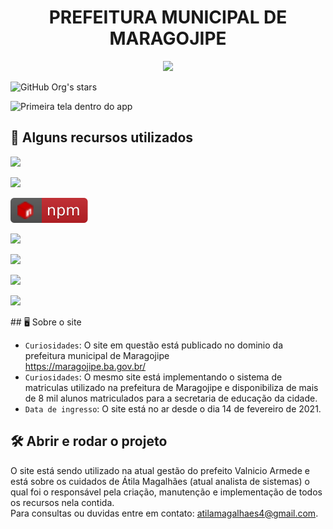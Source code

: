 <h1 align="center"> PREFEITURA MUNICIPAL DE MARAGOJIPE </h1>
<p align="center">
  <img src="http://img.shields.io/static/v1?label=STATUS&message=CONCLUIDO&color=GREEN&style=for-the-badge"/>
</p>

![GitHub Org's stars](https://img.shields.io/github/stars/camilafernanda?style=social)

![Primeira tela dentro do app](https://i.imgur.com/tJkpCYD.png)





## 📁 Alguns recursos utilizados
<p align="start">
  <img src="https://badges.aleen42.com/src/angular.svg"/>
</p>
<p align="start">
  <img src="https://badges.aleen42.com/src/typescript.svg"/>
</p>
<p align="start">
  <img src="https://github.com/aleen42/badges/blob/master/src/npm.svg"/>
</p><p align="start">
  <img src="https://img.shields.io/badge/php-%23777BB4.svg?style=for-the-badge&logo=php&logoColor=white"/>
</p>
<p align="start">
  <img src="https://badges.aleen42.com/src/visual_studio_code.svg"/>
</p>
<p align="start">
  <img src="https://img.shields.io/badge/html5-%23E34F26.svg?style=for-the-badge&logo=html5&logoColor=white"/>
</p>
<p align="start">
  <img src="https://img.shields.io/badge/css3-%231572B6.svg?style=for-the-badge&logo=css3&logoColor=white"/>
</p>
## 🖥️  Sobre o site

- `Curiosidades`: O site em questão está publicado no dominio da prefeitura municipal de Maragojipe<br>https://maragojipe.ba.gov.br/
- `Curiosidades`: O mesmo site está implementando o sistema de matriculas utilizado na prefeitura de Maragojipe e disponibiliza de mais de 8 mil alunos matriculados para a secretaria de educação da cidade.
- `Data de ingresso`: O site está no ar desde o dia 14 de fevereiro de 2021.



## 🛠️ Abrir e rodar o projeto

O site está sendo utilizado na atual gestão do prefeito Valnicio Armede e está sobre os cuidados de Átila Magalhães (atual analista de sistemas) 
o qual foi o responsável pela criação, manutenção e implementação de todos os recursos nela contida.
<br>Para consultas ou duvidas entre em contato: atilamagalhaes4@gmail.com.

